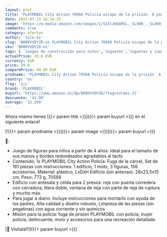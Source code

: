 ```yaml
---
layout: post
title: 'PLAYMOBIL City Action 70568 Policía escape de la prisión  A partir de 4 años'
date: 2022-03-13 16:34:25
image: 'https://m.media-amazon.com/images/I/51SlJmkbR5L._SL500_._SL400_.jpg'
comments: true
category: ofertas
author: 'tole.es'
slug: 'B08KVVDY2D-es PLAYMOBIL City Action 70568 Policía escape de la prisión A...'
sku: 'B08KVVDY2D-es'
tags: [ 'Juegos de construcción para niños','Juguetes','Juguetes y juegos','Sets de construcción','playmobil', ]
actualPrice: 29.0 EUR
currency: EUR
price: 29.0
comparePrice: 49.99 EUR
prodname: 'PLAYMOBIL City Action 70568 Policía escape de la prisión  A partir de 4 años'
country: 'es'
flag: '🇪🇸'
brand: 'PLAYMOBIL'
buyurl: 'https://www.amazon.es/dp/B08KVVDY2D/?tag=tolees-21'
descuento: '41.99'
average: '32.599'
---
```


Ahora mismo tienes [{{< param title >}}]({{< param buyurl >}}) en el siguiente enlace!

[![{{< param prodname >}}]({{< param image >}})]({{< param buyurl >}})

🔎:

- Juego de figuras para niños a partir de 4 años: Ideal para el tamaño de sus manos y bordes redondeados agradables al tacto
- Contenido: 1x PLAYMOBIL City Action Policía: Fuga de la cárcel, Set de 161 piezas con instrucciones: 1 edificio, 1 moto, 3 figuras, 156 accesorios, Material: plástico, LxDxH Edificio (sin antenas): 28x23,5x15 cm, Peso: 773 g, 70568
- Edificio con antesala y celda para 2 presos: reja con puerta corredera con cerradura, litera doble, ventana de reja con parte de reja de ruptura y mucho más.
- Para jugar a diario: Incluye instrucciones para montarlo con ayuda de los padres, Alta calidad y diseño robusto, Limpieza de las piezas (sin pegatinas) con agua corriente y sin químicos
- Misión para la policía: fuga de prisión PLAYMOBIL con policía, mujer policía, delincuente, moto y accesorios para una recreación detallada

[🛒 Visítala!!!]({{< param buyurl >}})
